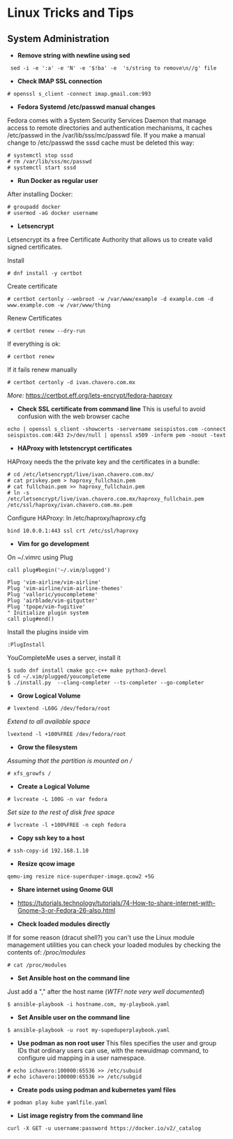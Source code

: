 # Linux Tricks and Tips

## System Administration

* **Remove string with newline using sed**
```
 sed -i -e ':a' -e 'N' -e '$!ba' -e  's/string to remove\n//g' file
```

* **Check IMAP SSL connection**
```
# openssl s_client -connect imap.gmail.com:993 
```

* **Fedora Systemd /etc/passwd manual changes**

Fedora comes with a System Security Services Daemon that manage access to remote directories and authentication mechanisms, it caches /etc/passwd in the /var/lib/sss/mc/passwd file.
If you make a manual change to /etc/passwd the sssd cache must be deleted this way:

```
# systemctl stop sssd
# rm /var/lib/sss/mc/passwd
# systemctl start sssd
```

* **Run Docker as regular user**

After installing Docker:
```
# groupadd docker
# usermod -aG docker username
```

* **Letsencrypt**

Letsencrypt its a free Certificate Authority that allows us to create valid signed certificates.

Install
```
# dnf install -y certbot
```

Create certificate

```
# certbot certonly --webroot -w /var/www/example -d example.com -d www.example.com -w /var/www/thing 
```

Renew Certificates
```
# certbot renew --dry-run
```

If everything is ok:
```
# certbot renew
```

If it fails renew manually
```
# certbot certonly -d ivan.chavero.com.mx
```

*More:* https://certbot.eff.org/lets-encrypt/fedora-haproxy

* **Check SSL certificate from command line**
This is useful to avoid confusion with the web browser cache

```
echo | openssl s_client -showcerts -servername seispistos.com -connect seispistos.com:443 2>/dev/null | openssl x509 -inform pem -noout -text
```

* **HAProxy with letstencrypt certificates**

HAProxy needs the the private key and the certificates in a bundle:
```
# cd /etc/letsencrypt/live/ivan.chavero.com.mx/
# cat privkey.pem > haproxy_fullchain.pem
# cat fullchain.pem >> haproxy_fullchain.pem
# ln -s /etc/letsencrypt/live/ivan.chavero.com.mx/haproxy_fullchain.pem /etc/ssl/haproxy/ivan.chavero.com.mx.pem
```

Configure HAProxy:
In /etc/haproxy/haproxy.cfg
```
bind 10.0.0.1:443 ssl crt /etc/ssl/haproxy
```

* **Vim for go development**

On ~/.vimrc using Plug

```
call plug#begin('~/.vim/plugged')

Plug 'vim-airline/vim-airline'
Plug 'vim-airline/vim-airline-themes'
Plug 'valloric/youcompleteme'
Plug 'airblade/vim-gitgutter'
Plug 'tpope/vim-fugitive'
" Initialize plugin system
call plug#end()

```

Install the plugins inside vim

```
:PlugInstall
```

YouCompleteMe uses a server, install it

```
$ sudo dnf install cmake gcc-c++ make python3-devel
$ cd ~/.vim/plugged/youcompleteme
$ ./install.py  --clang-completer --ts-completer --go-completer

```

* **Grow Logical Volume**

```
# lvextend -L60G /dev/fedora/root
```

*Extend to all available space*

```
lvextend -l +100%FREE /dev/fedora/root
```

* **Grow the filesystem**

*Assuming that the partition is mounted on /*

```
# xfs_growfs /
```

* **Create a Logical Volume**

```
# lvcreate -L 100G -n var fedora
```

*Set size to the rest of disk free space*

```
# lvcreate -l +100%FREE -n ceph fedora
```

* **Copy ssh key to a host**

```
# ssh-copy-id 192.168.1.10
```

* **Resize qcow image**
```
qemu-img resize nice-superduper-image.qcow2 +5G
```

* **Share internet using Gnome GUI**

* https://tutorials.technology/tutorials/74-How-to-share-internet-with-Gnome-3-or-Fedora-26-also.html

* **Check loaded modules directly**

If for some reason (dracut shell?) you can't use the Linux module management utilities you 
can check your loaded modules by checking the contents of: */proc/modules*
```
# cat /proc/modules
```

* **Set Ansible host on the command line**

Just add a "," after the host name (*WTF! note very well documented*)

```
$ ansible-playbook -i hostname.com, my-playbook.yaml
```

* **Set Ansible user on the command line**

```
$ ansible-playbook -u root my-supeduperplaybook.yaml
```

* **Use podman as non root user**
This files specifies the user and group IDs that ordinary users can use, with the newuidmap
command, to configure uid mapping in a user namespace.

```
# echo ichavero:100000:65536 >> /etc/subuid
# echo ichavero:100000:65536 >> /etc/subgid
```

* **Create pods using podman and kubernetes yaml files**

```
# podman play kube yamlfile.yaml
```

* **List image registry from the command line**

```
curl -X GET -u username:password https://docker.io/v2/_catalog
```
